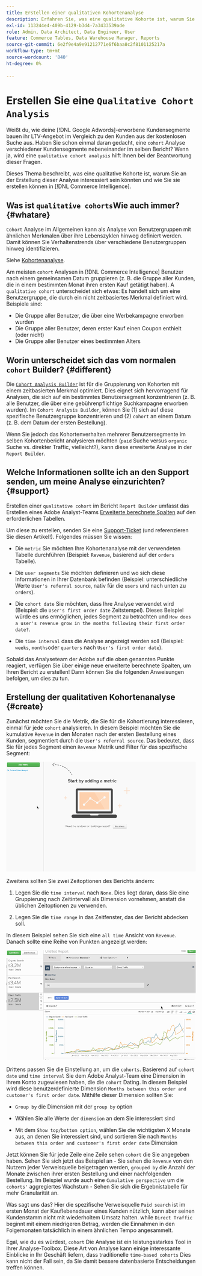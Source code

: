 ```yaml
---
title: Erstellen einer qualitativen Kohortenanalyse
description: Erfahren Sie, was eine qualitative Kohorte ist, warum Sie an der Erstellung dieser Analyse interessiert sein könnten und wie Sie sie in Commerce Intelligence erstellen können.
exl-id: 113244e4-409b-4129-b3d4-7a3433539ade
role: Admin, Data Architect, Data Engineer, User
feature: Commerce Tables, Data Warehouse Manager, Reports
source-git-commit: 6e2f9e4a9e91212771e6f6baa8c2f8101125217a
workflow-type: tm+mt
source-wordcount: '840'
ht-degree: 0%

---
```


# Erstellen Sie eine `Qualitative Cohort Analysis`

Weißt du, wie deine [!DNL Google Adwords]-erworbene Kundensegmente bauen ihr LTV-Angebot im Vergleich zu den Kunden aus der kostenlosen Suche aus. Haben Sie schon einmal daran gedacht, eine `cohort` Analyse verschiedener Kundensegmente nebeneinander im selben Bericht? Wenn ja, wird eine `qualitative cohort analysis` hilft Ihnen bei der Beantwortung dieser Fragen.

Dieses Thema beschreibt, was eine qualitative Kohorte ist, warum Sie an der Erstellung dieser Analyse interessiert sein könnten und wie Sie sie erstellen können in [!DNL Commerce Intelligence].

## Was ist `qualitative cohorts`Wie auch immer? {#whatare}

`Cohort` Analyse im Allgemeinen kann als Analyse von Benutzergruppen mit ähnlichen Merkmalen über ihre Lebenszyklen hinweg definiert werden. Damit können Sie Verhaltenstrends über verschiedene Benutzergruppen hinweg identifizieren.

Siehe [Kohortenanalyse](https://www.cohortanalysis.com/).

Am meisten `cohort` Analysen in [!DNL Commerce Intelligence] Benutzer nach einem gemeinsamen Datum gruppieren (z. B. die Gruppe aller Kunden, die in einem bestimmten Monat ihren ersten Kauf getätigt haben). A `qualitative cohort` unterscheidet sich etwas: Es handelt sich um eine Benutzergruppe, die durch ein nicht zeitbasiertes Merkmal definiert wird. Beispiele sind:

* Die Gruppe aller Benutzer, die über eine Werbekampagne erworben wurden
* Die Gruppe aller Benutzer, deren erster Kauf einen Coupon enthielt (oder nicht)
* Die Gruppe aller Benutzer eines bestimmten Alters

## Worin unterscheidet sich das vom normalen `cohort` Builder? {#different}

Die [`Cohort Analysis Builder`](../dev-reports/cohort-rpt-bldr.md) ist für die Gruppierung von Kohorten mit einem zeitbasierten Merkmal optimiert. Dies eignet sich hervorragend für Analysen, die sich auf ein bestimmtes Benutzersegment konzentrieren (z. B. alle Benutzer, die über eine gebührenpflichtige Suchkampagne erworben wurden). Im `Cohort Analysis Builder`, können Sie (1) sich auf diese spezifische Benutzergruppe konzentrieren und (2) `cohort` an einem Datum (z. B. dem Datum der ersten Bestellung).

Wenn Sie jedoch das Kohortenverhalten mehrerer Benutzersegmente im selben Kohortenbericht analysieren möchten (`paid` Suche versus `organic` Suche vs. direkter Traffic, vielleicht?), kann diese erweiterte Analyse in der `Report Builder`.

## Welche Informationen sollte ich an den Support senden, um meine Analyse einzurichten? {#support}

Erstellen einer `qualitative cohort` im Bericht `Report Builder` umfasst das Erstellen eines Adobe Analyst-Teams [Erweiterte berechnete Spalten](../data-warehouse-mgr/creating-calculated-columns.md) auf den erforderlichen Tabellen.

Um diese zu erstellen, senden Sie eine [Support-Ticket](https://experienceleague.adobe.com/docs/commerce-knowledge-base/kb/troubleshooting/miscellaneous/mbi-service-policies.html) (und referenzieren Sie diesen Artikel!). Folgendes müssen Sie wissen:

* Die `metric` Sie möchten Ihre Kohortenanalyse mit der verwendeten Tabelle durchführen (Beispiel: `Revenue`, basierend auf der `orders` Tabelle).

* Die `user segments` Sie möchten definieren und wo sich diese Informationen in Ihrer Datenbank befinden (Beispiel: unterschiedliche Werte `User's referral source`, nativ für die `users` und nach unten zu `orders`).

* Die `cohort date` Sie möchten, dass Ihre Analyse verwendet wird (Beispiel: die `User's first order date` Zeitstempel). Dieses Beispiel würde es uns ermöglichen, jedes Segment zu betrachten und `How does a user's revenue grow in the months following their first order date?`.

* Die `time interval` dass die Analyse angezeigt werden soll (Beispiel: `weeks`, `months`oder `quarters` nach `User's first order date`).

Sobald das Analyseteam der Adobe auf die oben genannten Punkte reagiert, verfügen Sie über einige neue erweiterte berechnete Spalten, um Ihren Bericht zu erstellen! Dann können Sie die folgenden Anweisungen befolgen, um dies zu tun.

## Erstellung der qualitativen Kohortenanalyse {#create}

Zunächst möchten Sie die Metrik, die Sie für die Kohortierung interessieren, einmal für jede `cohort` analysieren. In diesem Beispiel möchten Sie die kumulative `Revenue` in den Monaten nach der ersten Bestellung eines Kunden, segmentiert durch die `User's referral source`. Das bedeutet, dass Sie für jedes Segment einen `Revenue` Metrik und Filter für das spezifische Segment:

![](../../assets/qualcohort1.gif)

Zweitens sollten Sie zwei Zeitoptionen des Berichts ändern:

1. Legen Sie die `time interval` nach `None`. Dies liegt daran, dass Sie eine Gruppierung nach Zeitintervall als Dimension vornehmen, anstatt die üblichen Zeitoptionen zu verwenden.

1. Legen Sie die `time range` in das Zeitfenster, das der Bericht abdecken soll.

In diesem Beispiel sehen Sie sich eine `all time` Ansicht von `Revenue`. Danach sollte eine Reihe von Punkten angezeigt werden:

![](../../assets/qualcohort2.gif)

Drittens passen Sie die Einstellung an, um die `cohorts`. Basierend auf `cohort date` und `time interval` Sie dem Adobe Analyst-Team eine Dimension in Ihrem Konto zugewiesen haben, die die `cohort` Dating. In diesem Beispiel wird diese benutzerdefinierte Dimension `Months between this order and customer's first order date`. Mithilfe dieser Dimension sollten Sie:

* `Group by` die Dimension mit der `group by` option

* Wählen Sie alle Werte der `dimension` an dem Sie interessiert sind

* Mit dem `Show top/bottom option`, wählen Sie die wichtigsten X Monate aus, an denen Sie interessiert sind, und sortieren Sie nach `Months between this order and customer's first order date` Dimension

Jetzt können Sie für jede Zeile eine Zeile sehen `cohort` die Sie angegeben haben. Sehen Sie sich jetzt das Beispiel an - Sie sehen die `Revenue` von den Nutzern jeder Verweisquelle beigetragen werden, `grouped by` die Anzahl der Monate zwischen ihrer ersten Bestellung und einer nachfolgenden Bestellung. Im Beispiel wurde auch eine `Cumulative perspective` um die `cohorts'` aggregiertes Wachstum - Sehen Sie sich die Ergebnistabelle für mehr Granularität an.

Was sagt uns das? Hier die spezifische Verweisquelle `Paid search` ist im ersten Monat der Kauflebensdauer eines Kunden nützlich, kann aber seinen Kundenstamm nicht mit wiederholtem Umsatz halten. while `Direct Traffic` beginnt mit einem niedrigeren Betrag, werden die Einnahmen in den Folgemonaten tatsächlich in einem ähnlichen Tempo angesammelt.

Egal, wie du es würdest, `cohort` Die Analyse ist ein leistungsstarkes Tool in Ihrer Analyse-Toolbox. Diese Art von Analyse kann einige interessante Einblicke in Ihr Geschäft liefern, dass traditionelle `time-based cohorts` Dies kann nicht der Fall sein, da Sie damit bessere datenbasierte Entscheidungen treffen können.
